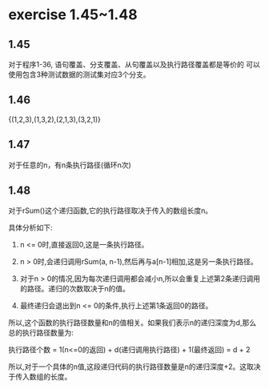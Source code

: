# exercise 1.45~1.48

## 1.45

对于程序1-36, 语句覆盖、分支覆盖、从句覆盖以及执行路径覆盖都是等价的
可以使用包含3种测试数据的测试集对应3个分支。

## 1.46

{(1,2,3),(1,3,2),(2,1,3),(3,2,1)}

## 1.47

对于任意的n，有n条执行路径(循环n次)

## 1.48

对于rSum()这个递归函数,它的执行路径取决于传入的数组长度n。

具体分析如下:

1. n <= 0时,直接返回0,这是一条执行路径。

2. n > 0时,会递归调用rSum(a, n-1),然后再与a[n-1]相加,这是另一条执行路径。

3. 对于n > 0的情况,因为每次递归调用都会减小n,所以会重复上述第2条递归调用的路径。递归的次数取决于n的值。

4. 最终递归会退出到n <= 0的条件,执行上述第1条返回0的路径。

所以,这个函数的执行路径数量和n的值相关。如果我们表示n的递归深度为d,那么总的执行路径数量为:

执行路径个数 = 1(n<=0的返回) + d(递归调用执行路径) + 1(最终返回) = d + 2

所以,对于一个具体的n值,这段递归代码的执行路径数量是n的递归深度+2。这取决于传入数组的长度。

